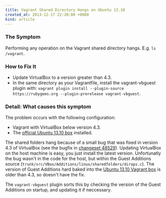 ```yaml
---
title: Vagrant Shared Directory Hangs on Ubuntu 13.10
created_at: 2013-12-17 22:20:00 +0000
kind: article
---
```


### The Symptom
Performing any operation on the Vagrant shared directory hangs. E.g. `ls
/vagrant`.


### How to Fix It
 * Update VirtualBox to a version greater than 4.3.
 * In the same directory as your Vagrantfile, install the vagrant-vbguest
   plugin with: `vagrant plugin install --plugin-source https://rubygems.org --plugin-prerelease vagrant-vbguest`.

### Detail: What causes this symptom
The problem occurs with the following configuration:

 * Vagrant with VirtualBox below version 4.3.
 * The [official Ubuntu 13.10 box](http://cloud-images.ubuntu.com/vagrant/saucy/20131208/saucy-server-cloudimg-amd64-vagrant-disk1.box)
   installed.

The shared folders hang because of a small bug that was fixed in version 4.3 of VirtualBox (see the bugfix in [changeset 48529](https://www.virtualbox.org/changeset/48529/vbox)). Updating VirtualBox on the host machine is easy, you just install the latest version. Unfortunatly the bug wasn't in the code for the host, but within the Guest Additions source (`trunk/src/VBox/Additions/linux/sharedfolders/dirops.c`). The version of Guest Additions hard baked into the [Ubuntu 13.10 Vagrant box](http://cloud-images.ubuntu.com/vagrant/saucy/20131208/saucy-server-cloudimg-amd64-vagrant-disk1.box) is older than 4.3, so doesn't have the fix.

The `vagrant-vbguest` plugin sorts this by checking the version of the Guest Additions on startup, and updating it if neccessary.
